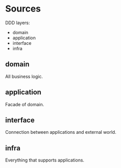 # Sources
DDD layers:
* domain
* application
* interface
* infra

## domain
All business logic.

## application
Facade of domain.

## interface
Connection between applications and external world.

## infra
Everything that supports applications.
